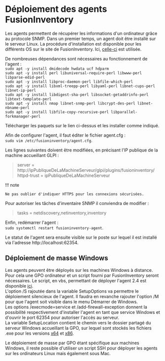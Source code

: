 # Déploiement des agents FusionInventory

Les agents permettent de récupérer les informations d'un ordinateur grâce au protocole SNMP. Dans un premier temps, un agent doit être installé sur le serveur Linux. La procédure d'installation est disponible pour les différents OS sur le site de FusionInventory. Ici, [celle-ci](http://fusioninventory.org/documentation/agent/installation/linux/deb.html) est utilisée.

De nombreuses dépendances sont nécessaires au fonctionnement de l'agent :  
`sudo apt -y install dmidecode hwdata ucf hdparm`  
`sudo apt -y install perl libuniversal-require-perl libwww-perl libparse-edid-perl`  
`sudo apt -y install libproc-daemon-perl libfile-which-perl`  
`sudo apt -y install libxml-treepp-perl libyaml-perl libnet-cups-perl libnet-ip-perl`  
`sudo apt -y install libdigest-sha-perl libsocket-getaddrinfo-perl libtext-template-perl`  
`sudo apt -y install nmap libnet-snmp-perl libcrypt-des-perl libnet-nbname-perl`  
`sudo apt -y install libfile-copy-recursive-perl libparallel-forkmanager-perl`

Télécharger les paquets sur le lien ci-dessus et les installer comme indiqué.

Afin de configurer l'agent, il faut éditer le fichier agent.cfg :  
`sudo vim /etc/fusioninventory/agent.cfg`.

Les lignes suivantes doivent être modifiées, en précisant l'IP publique de la machine accueillant GLPI :  
> server = http://ipPubliqueDeLaMachineServeur/glpi/plugins/fusioninventory/  
> httpd-trust = ipPubliqueDeLaMachineServeur

!!! note

	Ne pas oublier d'indiquer HTTPS pour les connexions sécurisées.

Pour autoriser les tâches d'inventaire SNMP il conviendra de modifier :  
> tasks = netdiscovery,netinventory,inventory

Enfin, redémarrer l'agent :  
`sudo systemctl restart fusioninventory-agent`.

Le statut de l'agent sera ensuite visible sur le poste sur lequel il est installé via l'adresse http://localhost:62354.

## Déploiement de masse Windows

Les agents peuvent être déployés sur les machines Windows à distance. Pour cela une GPO ordinateur et un script fourni par FusionInventory seront nécessaires. Le script, en vbs, permettant de déployer l'agent 2.4 est disponible [ici](/deploiementWindows/fusioninventory-agent-deployment.vbs).  
L'option /S rajoutée dans la variable SetupOptions va permettre le déploiement silencieux de l'agent. Il faudra en revanche rajouter l'option /M pour que l'agent soit visible dans le menu Démarrer de Windows.  
Les options /execmode=service et /add-firewall-exception donnent la possibilité respectivement d'installer l'agent en tant que service Windows et d'ouvrir le port 62354 pour autoriser l'accès au serveur.  
La variable SetupLocation contient le chemin vers le dossier partagé du serveur Windows accueillant la GPO, sur lequel sont stockés les fichiers .exe pour les versions [x64](/deploiementWindows/fusioninventory-agent_windows-x64_2.4.exe) et [x86](/deploiementWindows/fusioninventory-agent_windows-x86_2.4.exe).

Le déploiement de masse par GPO étant spécifique aux machines Windows, il reste  possible d'utiliser un script SSH pour déployer les agents sur les ordinateurs Linux mais également sous Mac.

